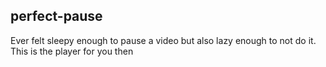 ## perfect-pause ##
Ever felt sleepy enough to pause a video but also lazy enough to not do it. This is the player for you then
